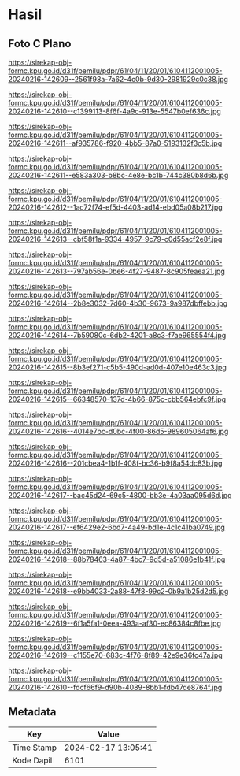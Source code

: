 # Hasil

## Foto C Plano

https://sirekap-obj-formc.kpu.go.id/d31f/pemilu/pdpr/61/04/11/20/01/6104112001005-20240216-142609--2561f98a-7a62-4c0b-9d30-2981929c0c38.jpg

https://sirekap-obj-formc.kpu.go.id/d31f/pemilu/pdpr/61/04/11/20/01/6104112001005-20240216-142610--c1399113-8f6f-4a9c-913e-5547b0ef636c.jpg

https://sirekap-obj-formc.kpu.go.id/d31f/pemilu/pdpr/61/04/11/20/01/6104112001005-20240216-142611--af935786-f920-4bb5-87a0-5193132f3c5b.jpg

https://sirekap-obj-formc.kpu.go.id/d31f/pemilu/pdpr/61/04/11/20/01/6104112001005-20240216-142611--e583a303-b8bc-4e8e-bc1b-744c380b8d6b.jpg

https://sirekap-obj-formc.kpu.go.id/d31f/pemilu/pdpr/61/04/11/20/01/6104112001005-20240216-142612--1ac72f74-ef5d-4403-ad14-ebd05a08b217.jpg

https://sirekap-obj-formc.kpu.go.id/d31f/pemilu/pdpr/61/04/11/20/01/6104112001005-20240216-142613--cbf58f1a-9334-4957-9c79-c0d55acf2e8f.jpg

https://sirekap-obj-formc.kpu.go.id/d31f/pemilu/pdpr/61/04/11/20/01/6104112001005-20240216-142613--797ab56e-0be6-4f27-9487-8c905feaea21.jpg

https://sirekap-obj-formc.kpu.go.id/d31f/pemilu/pdpr/61/04/11/20/01/6104112001005-20240216-142614--2b8e3032-7d60-4b30-9673-9a987dbffebb.jpg

https://sirekap-obj-formc.kpu.go.id/d31f/pemilu/pdpr/61/04/11/20/01/6104112001005-20240216-142614--7b59080c-6db2-4201-a8c3-f7ae965554f4.jpg

https://sirekap-obj-formc.kpu.go.id/d31f/pemilu/pdpr/61/04/11/20/01/6104112001005-20240216-142615--8b3ef271-c5b5-490d-ad0d-407e10e463c3.jpg

https://sirekap-obj-formc.kpu.go.id/d31f/pemilu/pdpr/61/04/11/20/01/6104112001005-20240216-142615--66348570-137d-4b66-875c-cbb564ebfc9f.jpg

https://sirekap-obj-formc.kpu.go.id/d31f/pemilu/pdpr/61/04/11/20/01/6104112001005-20240216-142616--4014e7bc-d0bc-4f00-86d5-989605064af6.jpg

https://sirekap-obj-formc.kpu.go.id/d31f/pemilu/pdpr/61/04/11/20/01/6104112001005-20240216-142616--201cbea4-1b1f-408f-bc36-b9f8a54dc83b.jpg

https://sirekap-obj-formc.kpu.go.id/d31f/pemilu/pdpr/61/04/11/20/01/6104112001005-20240216-142617--bac45d24-69c5-4800-bb3e-4a03aa095d6d.jpg

https://sirekap-obj-formc.kpu.go.id/d31f/pemilu/pdpr/61/04/11/20/01/6104112001005-20240216-142617--ef6429e2-6bd7-4a49-bd1e-4c1c41ba0749.jpg

https://sirekap-obj-formc.kpu.go.id/d31f/pemilu/pdpr/61/04/11/20/01/6104112001005-20240216-142618--88b78463-4a87-4bc7-9d5d-a51086e1b41f.jpg

https://sirekap-obj-formc.kpu.go.id/d31f/pemilu/pdpr/61/04/11/20/01/6104112001005-20240216-142618--e9bb4033-2a88-47f8-99c2-0b9a1b25d2d5.jpg

https://sirekap-obj-formc.kpu.go.id/d31f/pemilu/pdpr/61/04/11/20/01/6104112001005-20240216-142619--6f1a5fa1-0eea-493a-af30-ec86384c8fbe.jpg

https://sirekap-obj-formc.kpu.go.id/d31f/pemilu/pdpr/61/04/11/20/01/6104112001005-20240216-142619--c1155e70-683c-4f76-8f89-42e9e36fc47a.jpg

https://sirekap-obj-formc.kpu.go.id/d31f/pemilu/pdpr/61/04/11/20/01/6104112001005-20240216-142610--fdcf66f9-d90b-4089-8bb1-fdb47de8764f.jpg


## Metadata

| Key        | Value               |
| ---------- | ------------------- |
| Time Stamp | 2024-02-17 13:05:41 |
| Kode Dapil | 6101                |



